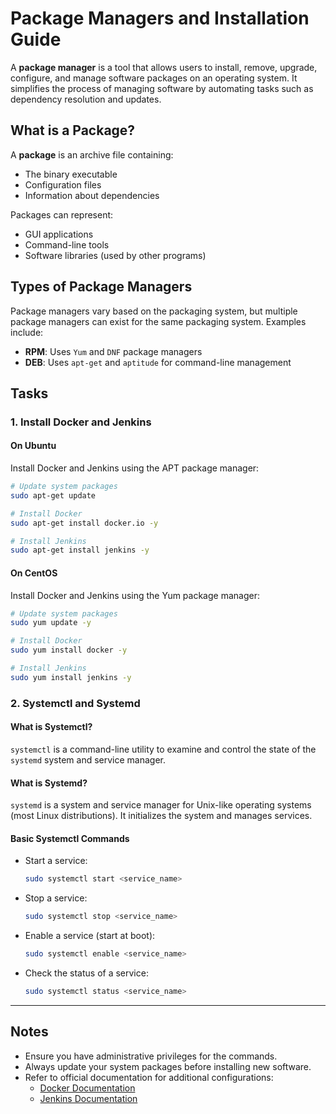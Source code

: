 # Package Managers and Installation Guide

A **package manager** is a tool that allows users to install, remove, upgrade, configure, and manage software packages on an operating system. It simplifies the process of managing software by automating tasks such as dependency resolution and updates.

## What is a Package?
A **package** is an archive file containing:
- The binary executable
- Configuration files
- Information about dependencies

Packages can represent:
- GUI applications
- Command-line tools
- Software libraries (used by other programs)

## Types of Package Managers
Package managers vary based on the packaging system, but multiple package managers can exist for the same packaging system. Examples include:
- **RPM**: Uses `Yum` and `DNF` package managers
- **DEB**: Uses `apt-get` and `aptitude` for command-line management

## Tasks

### 1. Install Docker and Jenkins

#### On Ubuntu
Install Docker and Jenkins using the APT package manager:

```bash
# Update system packages
sudo apt-get update

# Install Docker
sudo apt-get install docker.io -y

# Install Jenkins
sudo apt-get install jenkins -y
```

#### On CentOS
Install Docker and Jenkins using the Yum package manager:

```bash
# Update system packages
sudo yum update -y

# Install Docker
sudo yum install docker -y

# Install Jenkins
sudo yum install jenkins -y
```

### 2. Systemctl and Systemd

#### What is Systemctl?
`systemctl` is a command-line utility to examine and control the state of the `systemd` system and service manager. 

#### What is Systemd?
`systemd` is a system and service manager for Unix-like operating systems (most Linux distributions). It initializes the system and manages services.

#### Basic Systemctl Commands
- Start a service:
  ```bash
  sudo systemctl start <service_name>
  ```
- Stop a service:
  ```bash
  sudo systemctl stop <service_name>
  ```
- Enable a service (start at boot):
  ```bash
  sudo systemctl enable <service_name>
  ```
- Check the status of a service:
  ```bash
  sudo systemctl status <service_name>
  ```

---

## Notes
- Ensure you have administrative privileges for the commands.
- Always update your system packages before installing new software.
- Refer to official documentation for additional configurations:
  - [Docker Documentation](https://docs.docker.com/)
  - [Jenkins Documentation](https://www.jenkins.io/doc/)

